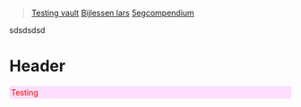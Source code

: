 > [Testing vault](obsidian://open?vault=pane%20relief%20testing&file=Untitled) 
> [Bijlessen lars](obsidian://open?vault=Bijlessen%20Lars&file=middelloodlijn%20en%20bissectrice)
> [5egcompendium](obsidian://open?vault=5egcompendium&file=README)


sdsdsdsd
# Header

<i style="color:red;font-style:normal;display:block;background-color:#f2f2;border-radius:4px;padding: 3px"> Testing</i>

